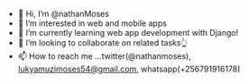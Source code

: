 - 👋 Hi, I’m @nathanMoses
- 👀 I’m interested in web and mobile apps
- 🌱 I’m currently learning web app development with Django! 
- 💞️ I’m looking to collaborate on related tasks👆
- 📫 How to reach me ...twitter(@nathanmoses), lukyamuzimoses54@gmail.com, whatsapp(+256791916178)

<!---
nathanMoses/nathanMoses is a ✨ special ✨ repository because its `README.md` (this file) appears on your GitHub profile.
You can click the Preview link to take a look at your changes.
--->
